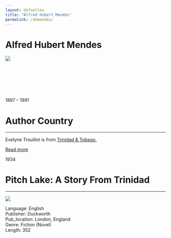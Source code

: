 ```yaml
---
layout: defaultau
title: "Alfred Hubert Mendes"
permalink: /ahmendes/
---
```

<!-- partial:index.partial.html -->
<div class="content">
    <h1>Alfred Hubert Mendes</h1>
    <div class="quote">
        <div><img src="https://lthumb.lisimg.com/637/20665637.jpg" class="logo"></div>
    </div>
    <div class="timeline">
        <div style="padding-bottom:100px;"></div>
        <div class="block">
            <div class="date right"><p class="right"> 1897 – 1991 </p></div>
            <div class="dot"></div>
            <div class="left first">
            <div class="author_country">
                <h1>Author Country</h1><hr>
            <div class="aclocation"><p>Evelyne Trouillot is from <a href="{{ site.baseurl }}/3">Trinidad & Tobago.</a></p></div>
                <div class="acreadmore"> <a href="https://en.wikipedia.org/wiki/Alfred_Mendes" target="_blank">Read more</a> </div>
            </div>
            </div>
        </div>
        <div class="block">
            <div class="date left"><p class="left">1934</p></div>
            <div class="dot"></div>
            <div class="right">
                <h1>Pitch Lake: A Story From Trinidad</h1><hr>
                <p><img src="https://books.google.dm/books/content?id=2WUIAQAAIAAJ&printsec=frontcover&img=1&zoom=1&imgtk=AFLRE73mOooElMKt2JMIRvwxVZRODGMr5WIVR5uXa62R1Cy4exb9jDmFsZRTShnG_ke4jzwoxBglrKNQWAda3RMePXm4nTVsT_aOz9PJwLct7zve58kUXrHyseT7GCog3DBYugRlthST.jpg"></p>
                <p>
                Language: English<br/>
                Publisher: Duckworth<br/>
                Pub_location: London, England<br/>
                Genre: Fiction (Novel)<br/>
                Length: 352</p>
            </div>
        </div>
</div>
  <!-- partial -->
<script src='https://cdnjs.cloudflare.com/ajax/libs/jquery/3.1.1/jquery.min.js'></script><script  src="{{ site.baseurl }}/assets/js/authorscript.js"></script>
